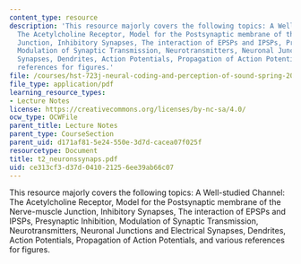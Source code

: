 ```yaml
---
content_type: resource
description: 'This resource majorly covers the following topics: A Well-studied Channel:
  The Acetylcholine Receptor, Model for the Postsynaptic membrane of the Nerve-muscle
  Junction, Inhibitory Synapses, The interaction of EPSPs and IPSPs, Presynaptic Inhibition,
  Modulation of Synaptic Transmission, Neurotransmitters, Neuronal Junctions and Electrical
  Synapses, Dendrites, Action Potentials, Propagation of Action Potentials, and various
  references for figures.'
file: /courses/hst-723j-neural-coding-and-perception-of-sound-spring-2005/ce313cf3d37d041021256ee39ab66c07_t2_neuronssynaps.pdf
file_type: application/pdf
learning_resource_types:
- Lecture Notes
license: https://creativecommons.org/licenses/by-nc-sa/4.0/
ocw_type: OCWFile
parent_title: Lecture Notes
parent_type: CourseSection
parent_uid: d171af81-5e24-550e-3d7d-cacea07f025f
resourcetype: Document
title: t2_neuronssynaps.pdf
uid: ce313cf3-d37d-0410-2125-6ee39ab66c07
---
```

This resource majorly covers the following topics: A Well-studied Channel: The Acetylcholine Receptor, Model for the Postsynaptic membrane of the Nerve-muscle Junction, Inhibitory Synapses, The interaction of EPSPs and IPSPs, Presynaptic Inhibition, Modulation of Synaptic Transmission, Neurotransmitters, Neuronal Junctions and Electrical Synapses, Dendrites, Action Potentials, Propagation of Action Potentials, and various references for figures.